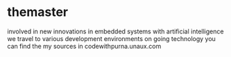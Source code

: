 # themaster
involved in new innovations in embedded systems with artificial intelligence
we travel to various development environments on going technology 
you can find the my sources in codewithpurna.unaux.com

